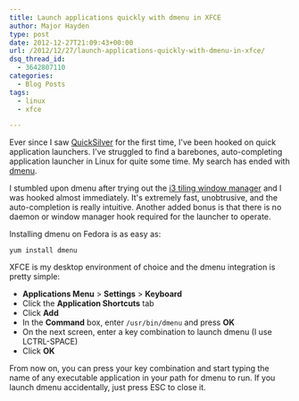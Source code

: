 ```yaml
---
title: Launch applications quickly with dmenu in XFCE
author: Major Hayden
type: post
date: 2012-12-27T21:09:43+00:00
url: /2012/12/27/launch-applications-quickly-with-dmenu-in-xfce/
dsq_thread_id:
  - 3642807110
categories:
  - Blog Posts
tags:
  - linux
  - xfce

---
```

Ever since I saw [QuickSilver][1] for the first time, I've been hooked on quick application launchers. I've struggled to find a barebones, auto-completing application launcher in Linux for quite some time. My search has ended with [dmenu][2].

I stumbled upon dmenu after trying out the [i3 tiling window manager][3] and I was hooked almost immediately. It's extremely fast, unobtrusive, and the auto-completion is really intuitive. Another added bonus is that there is no daemon or window manager hook required for the launcher to operate.

Installing dmenu on Fedora is as easy as:

```
yum install dmenu
```

XFCE is my desktop environment of choice and the dmenu integration is pretty simple:

* **Applications Menu** > **Settings** > **Keyboard**
* Click the **Application Shortcuts** tab
* Click **Add**
* In the **Command** box, enter `/usr/bin/dmenu` and press **OK**
* On the next screen, enter a key combination to launch dmenu (I use LCTRL-SPACE)
* Click **OK**

From now on, you can press your key combination and start typing the name of any executable application in your path for dmenu to run. If you launch dmenu accidentally, just press ESC to close it.

 [1]: http://en.wikipedia.org/wiki/Quicksilver_(software)
 [2]: http://tools.suckless.org/dmenu/
 [3]: http://i3wm.org/
